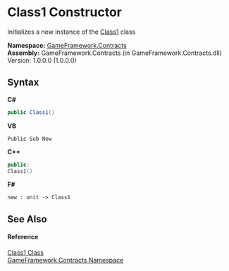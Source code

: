 # Class1 Constructor 
 

Initializes a new instance of the <a href="ead716a3-8ef0-f5bb-c86f-e028c4577b1f">Class1</a> class

**Namespace:**&nbsp;<a href="6e0775dc-8d0d-011d-a9a9-7aebb1361f67">GameFramework.Contracts</a><br />**Assembly:**&nbsp;GameFramework.Contracts (in GameFramework.Contracts.dll) Version: 1.0.0.0 (1.0.0.0)

## Syntax

**C#**<br />
``` C#
public Class1()
```

**VB**<br />
``` VB
Public Sub New
```

**C++**<br />
``` C++
public:
Class1()
```

**F#**<br />
``` F#
new : unit -> Class1
```


## See Also


#### Reference
<a href="ead716a3-8ef0-f5bb-c86f-e028c4577b1f">Class1 Class</a><br /><a href="6e0775dc-8d0d-011d-a9a9-7aebb1361f67">GameFramework.Contracts Namespace</a><br />